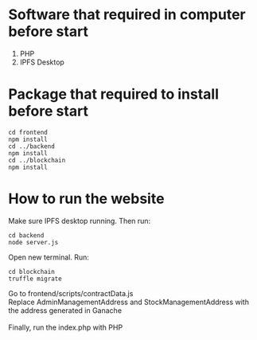 # Software that required in computer before start
1. PHP
2. IPFS Desktop

# Package that required to install before start
```
cd frontend
npm install
cd ../backend
npm install
cd ../blockchain 
npm install
```

# How to run the website
Make sure IPFS desktop running. Then run:
```
cd backend
node server.js
```
Open new terminal. Run:
```
cd blockchain
truffle migrate
```
Go to frontend/scripts/contractData.js <br>
Replace AdminManagementAddress and StockManagementAddress with the address generated in Ganache
<br>
<br>
Finally, run the index.php with PHP
